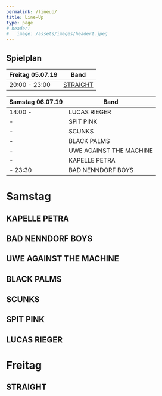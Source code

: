```yaml
---
permalink: /lineup/
title: Line-Up
type: page
# header:
#   image: /assets/images/header1.jpeg
---
```


## Spielplan

| Freitag 05.07.19 | Band |
|-------|--------|
| 20:00 - 23:00 | [STRAIGHT](#STRAIGHT) |

| Samstag 06.07.19 | Band |
|-------|--------|
| 14:00 -  | LUCAS RIEGER |
| - | SPIT PINK |
| - | SCUNKS |
| - | BLACK PALMS |
| - | UWE AGAINST THE MACHINE |
| - | KAPELLE PETRA |
| - 23:30 | BAD NENNDORF BOYS |

<!--
Hier zum Download als [Spielplan]( {{ '/assets/downloads/Spielplan_2018.pdf' | relative_url }} )
-->

# Samstag

## KAPELLE PETRA

## BAD NENNDORF BOYS

## UWE AGAINST THE MACHINE

## BLACK PALMS

## SCUNKS

## SPIT PINK

## LUCAS RIEGER

# Freitag

## STRAIGHT


